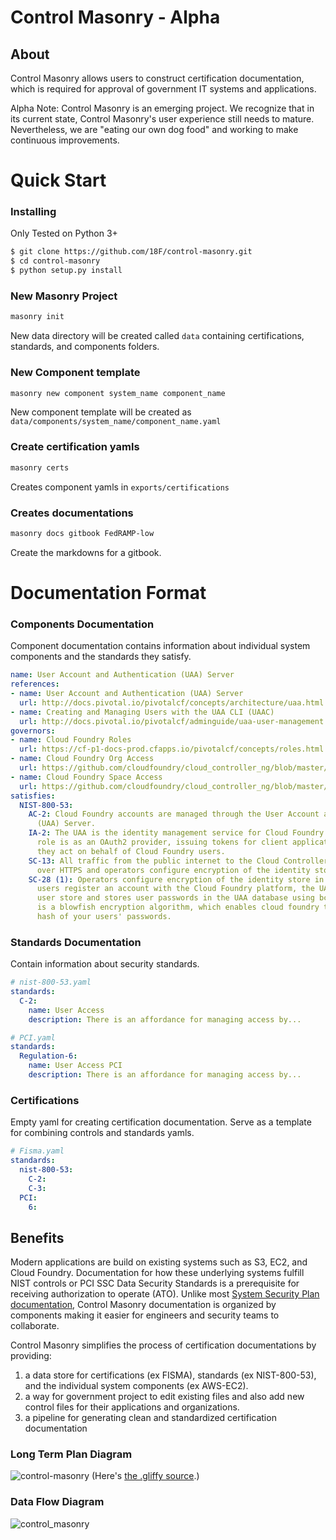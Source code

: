 # Control Masonry - Alpha

## About
Control Masonry allows users to construct certification documentation, which is required for approval of government IT systems and applications.

Alpha Note: Control Masonry is an emerging project. We recognize that in its current state, Control Masonry's user experience still needs to mature. Nevertheless, we are "eating our own dog food" and working to make continuous improvements.

# Quick Start

### Installing
Only Tested on Python 3+
```bash
$ git clone https://github.com/18F/control-masonry.git
$ cd control-masonry
$ python setup.py install
```

### New Masonry Project
```bash
masonry init
```
New data directory will be created called `data` containing certifications, standards, and components folders.

### New Component template
```bash
masonry new component system_name component_name
```
New component template will be created as `data/components/system_name/component_name.yaml`

### Create certification yamls
```bash
masonry certs
```
Creates component yamls in `exports/certifications`

### Creates documentations
```bash
masonry docs gitbook FedRAMP-low
```
Create the markdowns for a gitbook.

# Documentation Format

### Components Documentation
Component documentation contains information about individual system components and the standards they satisfy.

```yaml
name: User Account and Authentication (UAA) Server
references:
- name: User Account and Authentication (UAA) Server
  url: http://docs.pivotal.io/pivotalcf/concepts/architecture/uaa.html
- name: Creating and Managing Users with the UAA CLI (UAAC)
  url: http://docs.pivotal.io/pivotalcf/adminguide/uaa-user-management.html
governors:
- name: Cloud Foundry Roles
  url: https://cf-p1-docs-prod.cfapps.io/pivotalcf/concepts/roles.html
- name: Cloud Foundry Org Access
  url: https://github.com/cloudfoundry/cloud_controller_ng/blob/master/spec/unit/access/organization_access_spec.rb
- name: Cloud Foundry Space Access
  url: https://github.com/cloudfoundry/cloud_controller_ng/blob/master/spec/unit/access/space_access_spec.rb
satisfies:
  NIST-800-53:
    AC-2: Cloud Foundry accounts are managed through the User Account and Authentication
      (UAA) Server.
    IA-2: The UAA is the identity management service for Cloud Foundry. Its primary
      role is as an OAuth2 provider, issuing tokens for client applications to use when
      they act on behalf of Cloud Foundry users.
    SC-13: All traffic from the public internet to the Cloud Controller and UAA happens
      over HTTPS and operators configure encryption of the identity store in the UAA
    SC-28 (1): Operators configure encryption of the identity store in the UAA. When
      users register an account with the Cloud Foundry platform, the UAA, acts as the
      user store and stores user passwords in the UAA database using bcrypt. Bcrypt
      is a blowfish encryption algorithm, which enables cloud foundry to store a secure
      hash of your users' passwords.
```

### Standards Documentation
Contain information about security standards.

```yaml
# nist-800-53.yaml
standards:
  C-2:
    name: User Access
    description: There is an affordance for managing access by...

# PCI.yaml
standards:
  Regulation-6:
    name: User Access PCI
    description: There is an affordance for managing access by...
```

### Certifications
Empty yaml for creating certification documentation. Serve as a template for combining controls and standards yamls.

```yaml
# Fisma.yaml
standards:
  nist-800-53:
    C-2:
    C-3:
  PCI:
    6:
```

## Benefits
Modern applications are build on existing systems such as S3, EC2, and Cloud Foundry. Documentation for how these underlying systems fulfill NIST controls or PCI SSC Data Security Standards is a prerequisite for receiving authorization to operate (ATO). Unlike most [System Security Plan documentation](http://csrc.nist.gov/publications/nistpubs/800-18-Rev1/sp800-18-Rev1-final.pdf), Control Masonry documentation is organized by components making it easier for engineers and security teams to collaborate.

Control Masonry simplifies the process of certification documentations by providing:
1. a data store for certifications (ex FISMA), standards (ex NIST-800-53), and the individual system components (ex AWS-EC2).
2. a way for government project to edit existing files and also add new control files for their applications and organizations.
3. a pipeline for generating clean and standardized certification documentation


### Long Term Plan Diagram
![control-masonry](https://cloud.githubusercontent.com/assets/47762/9829499/08d2b1dc-58bb-11e5-8185-5dc617188ae7.png)
(Here's [the .gliffy source](https://gist.github.com/mogul/8d7cb123e03b0fe1b993).)

### Data Flow Diagram
![control_masonry](https://cloud.githubusercontent.com/assets/4596845/10542998/e6397422-73e9-11e5-8681-5539be8b8164.png)
